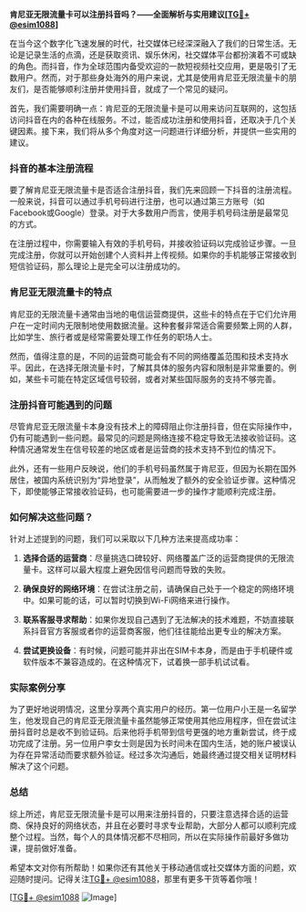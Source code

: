 **肯尼亚无限流量卡可以注册抖音吗？——全面解析与实用建议[[TG💪+ @esim1088](https://t.me/s/esim1088)]**

在当今这个数字化飞速发展的时代，社交媒体已经深深融入了我们的日常生活。无论是记录生活的点滴，还是获取资讯、娱乐休闲，社交媒体平台都扮演着不可或缺的角色。而抖音，作为全球范围内备受欢迎的一款短视频社交应用，更是吸引了无数用户。然而，对于那些身处海外的用户来说，尤其是使用肯尼亚无限流量卡的朋友们，是否能够顺利注册并使用抖音，就成了一个常见的疑问。

首先，我们需要明确一点：肯尼亚的无限流量卡是可以用来访问互联网的，这包括访问抖音在内的各种在线服务。不过，能否成功注册和使用抖音，还取决于几个关键因素。接下来，我们将从多个角度对这一问题进行详细分析，并提供一些实用的建议。

### 抖音的基本注册流程

要了解肯尼亚无限流量卡是否适合注册抖音，我们先来回顾一下抖音的注册流程。一般来说，抖音可以通过手机号码进行注册，也可以通过第三方账号（如Facebook或Google）登录。对于大多数用户而言，使用手机号码注册是最常见的方式。

在注册过程中，你需要输入有效的手机号码，并接收验证码以完成验证步骤。一旦完成注册，你就可以开始创建个人资料并上传视频。如果你的手机能够正常接收到短信验证码，那么理论上是完全可以注册成功的。

### 肯尼亚无限流量卡的特点

肯尼亚的无限流量卡通常由当地的电信运营商提供，这些卡的特点在于它们允许用户在一定时间内无限制地使用数据流量。这种套餐非常适合需要频繁上网的人群，比如学生、旅行者或是经常需要处理工作任务的职场人士。

然而，值得注意的是，不同的运营商可能会有不同的网络覆盖范围和技术支持水平。因此，在选择无限流量卡时，了解其具体的服务内容和限制是非常重要的。例如，某些卡可能在特定区域信号较弱，或者对某些国际服务的支持不够完善。

### 注册抖音可能遇到的问题

尽管肯尼亚无限流量卡本身没有技术上的障碍阻止你注册抖音，但在实际操作中，仍有可能遇到一些问题。最常见的问题是网络连接不稳定导致无法接收验证码。这种情况通常发生在信号较差的地区或者是运营商的技术支持不到位的情况下。

此外，还有一些用户反映说，他们的手机号码虽然属于肯尼亚，但因为长期在国外居住，被国内系统识别为“异地登录”，从而触发了额外的安全验证步骤。这种情况下，即使能够正常接收验证码，也可能需要进一步的操作才能顺利完成注册。

### 如何解决这些问题？

针对上述提到的问题，我们可以采取以下几种方法来提高成功率：

1. **选择合适的运营商**：尽量挑选口碑较好、网络覆盖广泛的运营商提供的无限流量卡。这样可以最大程度上避免因信号问题而导致的失败。

2. **确保良好的网络环境**：在尝试注册之前，请确保自己处于一个稳定的网络环境中。如果可能的话，可以暂时切换到Wi-Fi网络来进行操作。

3. **联系客服寻求帮助**：如果你发现自己遇到了无法解决的技术难题，不妨直接联系抖音官方客服或者你的运营商客服，他们往往能给出更专业的解决方案。

4. **尝试更换设备**：有时候，问题可能并非出在SIM卡本身，而是由于手机硬件或软件版本不兼容造成的。在这种情况下，试着换一部手机试试看。

### 实际案例分享

为了更好地说明情况，这里分享两个真实用户的经历。第一位用户小王是一名留学生，他发现自己的肯尼亚无限流量卡虽然能够正常使用其他应用程序，但在尝试注册抖音时总是收不到验证码。后来他将手机带到信号更强的地方重新尝试，终于成功完成了注册。另一位用户李女士则是因为长时间未在国内生活，她的账户被误认为存在异常活动而要求额外验证。经过多次沟通后，她最终通过提交相关证明材料解决了这个问题。

### 总结

综上所述，肯尼亚无限流量卡是可以用来注册抖音的，只要注意选择合适的运营商、保持良好的网络状态，并且在必要时寻求专业帮助，大部分人都可以顺利完成整个过程。当然，每个人的具体情况都不尽相同，所以在实际操作前最好多做功课，提前做好准备。

希望本文对你有所帮助！如果你还有其他关于移动通信或社交媒体方面的问题，欢迎随时提问。记得关注[TG💪+ @esim1088](https://t.me/s/esim1088)，那里有更多干货等着你哦！

[[TG💪+ @esim1088](https://t.me/s/esim1088) ![Image](https://i.postimg.cc/4NQfJmqS/Snipaste-2025-05-13-00-14-12.png)]